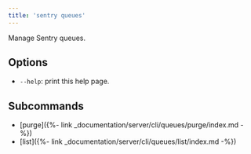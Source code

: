 ```yaml
---
title: 'sentry queues'
---
```


Manage Sentry queues.

## Options

-   `--help`: print this help page.

## Subcommands

-   [purge]({%- link _documentation/server/cli/queues/purge/index.md -%})
-   [list]({%- link _documentation/server/cli/queues/list/index.md -%})
